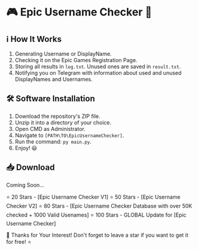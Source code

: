 # 🎮 Epic Username Checker 👤

## ℹ️ How It Works
1. Generating Username or DisplayName.
2. Checking it on the Epic Games Registration Page.
3. Storing all results in `log.txt`. Unused ones are saved in `result.txt`.
4. Notifying you on Telegram with information about used and unused DisplayNames and Usernames.

## 🛠️ Software Installation
1. Download the repository's ZIP file.
2. Unzip it into a directory of your choice.
3. Open CMD as Administrator.
4. Navigate to `[PATH\TO\EpicUsernameChecker]`.
5. Run the command: `py main.py`.
6. Enjoy! 😃

## 📥 Download
Coming Soon...

⭐ 20 Stars - [Epic Username Checker V1]
⭐ 50 Stars - [Epic Username Checker V2]
⭐ 80 Stars - [Epic Username Checker Database with over 50K checked + 1000 Valid Usenames]
⭐ 100 Stars - GLOBAL Update for [Epic Username Checker]

🙏 Thanks for Your Interest!
Don't forget to leave a star if you want to get it for free! ⭐
